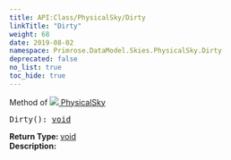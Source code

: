 ```yaml
---
title: API:Class/PhysicalSky/Dirty
linkTitle: "Dirty"
weight: 68
date: 2019-08-02
namespace: Primrose.DataModel.Skies.PhysicalSky.Dirty
deprecated: false
no_list: true
toc_hide: true
---
```

Method of <a href="/docs/api-reference/Class/PhysicalSky"><img src="/icons/silk/sky.png"/>&nbsp;PhysicalSky</a>
<pre class="method-declaration">
Dirty(): <a class="type" href="/docs/api-reference/System/void">void</a></pre>
<b>Return Type: </b>
<a class="type" href="/docs/api-reference/System/void">void</a>
<br/>
<b>Description: </b>